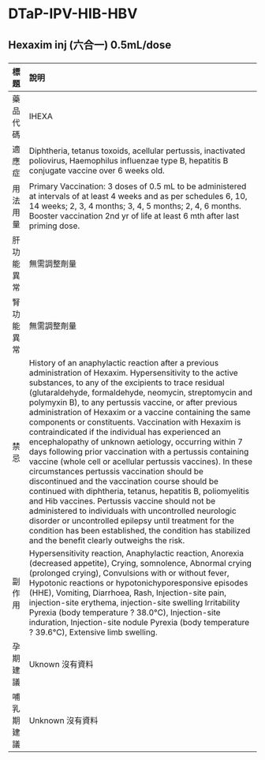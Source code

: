 # DTaP-IPV-HIB-HBV

## Hexaxim inj (六合一) 0.5mL/dose

##### 

| 標題       | 說明                                                                                                                                                                                                                                                                                                                                                                                                                                                                                                                                                                                                                                                                                                                                                                                                                                                                                                                                                                                                                                                                                               |
|:-----------|:---------------------------------------------------------------------------------------------------------------------------------------------------------------------------------------------------------------------------------------------------------------------------------------------------------------------------------------------------------------------------------------------------------------------------------------------------------------------------------------------------------------------------------------------------------------------------------------------------------------------------------------------------------------------------------------------------------------------------------------------------------------------------------------------------------------------------------------------------------------------------------------------------------------------------------------------------------------------------------------------------------------------------------------------------------------------------------------------------|
| 藥品代碼   | IHEXA                                                                                                                                                                                                                                                                                                                                                                                                                                                                                                                                                                                                                                                                                                                                                                                                                                                                                                                                                                                                                                                                                              |
| 適應症     | Diphtheria, tetanus toxoids, acellular pertussis, inactivated poliovirus, Haemophilus influenzae type B, hepatitis B conjugate vaccine over 6 weeks old.                                                                                                                                                                                                                                                                                                                                                                                                                                                                                                                                                                                                                                                                                                                                                                                                                                                                                                                                           |
| 用法用量   | Primary Vaccination: 3 doses of 0.5 mL to be administered at intervals of at least 4 weeks and as per schedules 6, 10, 14 weeks; 2, 3, 4 months; 3, 4, 5 months; 2, 4, 6 months. Booster vaccination 2nd yr of life at least 6 mth after last priming dose.                                                                                                                                                                                                                                                                                                                                                                                                                                                                                                                                                                                                                                                                                                                                                                                                                                        |
| 肝功能異常 | 無需調整劑量                                                                                                                                                                                                                                                                                                                                                                                                                                                                                                                                                                                                                                                                                                                                                                                                                                                                                                                                                                                                                                                                                       |
| 腎功能異常 | 無需調整劑量                                                                                                                                                                                                                                                                                                                                                                                                                                                                                                                                                                                                                                                                                                                                                                                                                                                                                                                                                                                                                                                                                       |
| 禁忌       | History of an anaphylactic reaction after a previous administration of Hexaxim. Hypersensitivity to the active substances, to any of the excipients to trace residual (glutaraldehyde, formaldehyde, neomycin, streptomycin and polymyxin B), to any pertussis vaccine, or after previous administration of Hexaxim or a vaccine containing the same components or constituents. Vaccination with Hexaxim is contraindicated if the individual has experienced an encephalopathy of unknown aetiology, occurring within 7 days following prior vaccination with a pertussis containing vaccine (whole cell or acellular pertussis vaccines). In these circumstances pertussis vaccination should be discontinued and the vaccination course should be continued with diphtheria, tetanus, hepatitis B, poliomyelitis and Hib vaccines. Pertussis vaccine should not be administered to individuals with uncontrolled neurologic disorder or uncontrolled epilepsy until treatment for the condition has been established, the condition has stabilized and the benefit clearly outweighs the risk. |
| 副作用     | Hypersensitivity reaction, Anaphylactic reaction, Anorexia (decreased appetite), Crying, somnolence, Abnormal crying (prolonged crying), Convulsions with or without fever, Hypotonic reactions or hypotonichyporesponsive episodes (HHE), Vomiting, Diarrhoea, Rash, Injection-site pain, injection-site erythema, injection-site swelling Irritability Pyrexia (body temperature ? 38.0°C), Injection-site induration, Injection-site nodule Pyrexia (body temperature ? 39.6°C), Extensive limb swelling.                                                                                                                                                                                                                                                                                                                                                                                                                                                                                                                                                                                       |
| 孕期建議   | Uknown 沒有資料                                                                                                                                                                                                                                                                                                                                                                                                                                                                                                                                                                                                                                                                                                                                                                                                                                                                                                                                                                                                                                                                                    |
| 哺乳期建議 | Unknown 沒有資料                                                                                                                                                                                                                                                                                                                                                                                                                                                                                                                                                                                                                                                                                                                                                                                                                                                                                                                                                                                                                                                                                   |

